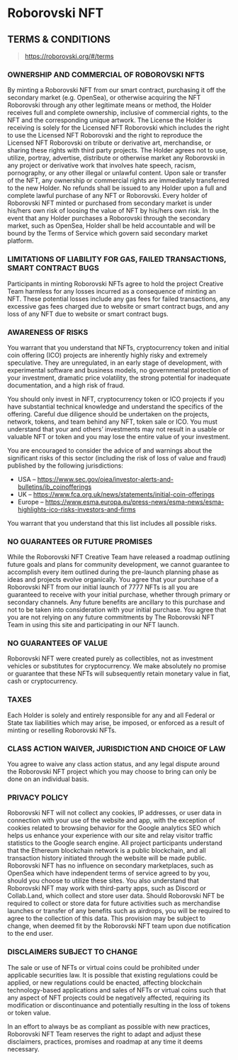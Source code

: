 # Roborovski NFT

## TERMS & CONDITIONS
> https://roborovski.org/#/terms

### OWNERSHIP AND COMMERCIAL OF ROBOROVSKI NFTS
By minting a Roborovski NFT from our smart contract, purchasing it off the secondary market (e.g. OpenSea), or otherwise acquiring the NFT Roborovski through any other legitimate means or method, the Holder receives full and complete ownership, inclusive of commercial rights, to the NFT and the corresponding unique artwork. The License the Holder is receiving is solely for the Licensed NFT Roborovski which includes the right to use the Licensed NFT Roborovski and the right to reproduce the Licensed NFT Roborovski on tribute or derivative art, merchandise, or sharing these rights with third party projects. The Holder agrees not to use, utilize, portray, advertise, distribute or otherwise market any Roborovski in any project or derivative work that involves hate speech, racism, pornography, or any other illegal or unlawful content. Upon sale or transfer of the NFT, any ownership or commercial rights are immediately transferred to the new Holder. No refunds shall be issued to any Holder upon a full and complete lawful purchase of any NFT or Roborovski. Every holder of Roborovski NFT minted or purchased from secondary market is under his/hers own risk of loosing the value of NFT by his/hers own risk. In the event that any Holder purchases a Roborovski through the secondary market, such as OpenSea, Holder shall be held accountable and will be bound by the Terms of Service which govern said secondary market platform.

### LIMITATIONS OF LIABILITY FOR GAS, FAILED TRANSACTIONS, SMART CONTRACT BUGS
Participants in minting Roborovski NFTs agree to hold the project Creative Team harmless for any losses incurred as a consequence of minting an NFT. These potential losses include any gas fees for failed transactions, any excessive gas fees charged due to website or smart contract bugs, and any loss of any NFT due to website or smart contract bugs.

### AWARENESS OF RISKS
You warrant that you understand that NFTs, cryptocurrency token and initial coin offering (ICO) projects are inherently highly risky and extremely speculative. They are unregulated, in an early stage of development, with experimental software and business models, no governmental protection of your investment, dramatic price volatility, the strong potential for inadequate documentation, and a high risk of fraud.

You should only invest in NFT, cryptocurrency token or ICO projects if you have substantial technical knowledge and understand the specifics of the offering. Careful due diligence should be undertaken on the projects, network, tokens, and team behind any NFT, token sale or ICO. You must understand that your and others’ investments may not result in a usable or valuable NFT or token and you may lose the entire value of your investment.

You are encouraged to consider the advice of and warnings about the significant risks of this sector (including the risk of loss of value and fraud) published by the following jurisdictions:
  - USA – https://www.sec.gov/oiea/investor-alerts-and-bulletins/ib_coinofferings
  - UK – https://www.fca.org.uk/news/statements/initial-coin-offerings
  - Europe – https://www.esma.europa.eu/press-news/esma-news/esma-highlights-ico-risks-investors-and-firms

You warrant that you understand that this list includes all possible risks.

### NO GUARANTEES OR FUTURE PROMISES
While the Roborovski NFT Creative Team have released a roadmap outlining future goals and plans for community development, we cannot guarantee to accomplish every item outlined during the pre-launch planning phase as ideas and projects evolve organically. You agree that your purchase of a Roborovski NFT from our initial launch of 7777 NFTs is all you are guaranteed to receive with your initial purchase, whether through primary or secondary channels. Any future benefits are ancillary to this purchase and not to be taken into consideration with your initial purchase. You agree that you are not relying on any future commitments by The Roborovski NFT Team in using this site and participating in our NFT launch.

### NO GUARANTEES OF VALUE
Roborovski NFT were created purely as collectibles, not as investment vehicles or substitutes for cryptocurrency. We make absolutely no promise or guarantee that these NFTs will subsequently retain monetary value in fiat, cash or cryptocurrency.

### TAXES
Each Holder is solely and entirely responsible for any and all Federal or State tax liabilities which may arise, be imposed, or enforced as a result of minting or reselling Roborovski NFTs.

### CLASS ACTION WAIVER, JURISDICTION AND CHOICE OF LAW
You agree to waive any class action status, and any legal dispute around the Roborovski NFT project which you may choose to bring can only be done on an individual basis.

### PRIVACY POLICY
Roborovski NFT will not collect any cookies, IP addresses, or user data in connection with your use of the website and app, with the exception of cookies related to browsing behavior for the Google analytics SEO which helps us enhance your experience with our site and relay visitor traffic statistics to the Google search engine. All project participants understand that the Ethereum blockchain network is a public blockchain, and all transaction history initiated through the website will be made public. Roborovski NFT has no influence on secondary marketplaces, such as OpenSea which have independent terms of service agreed to by you, should you choose to utilize these sites. You also understand that Roborovski NFT may work with third-party apps, such as Discord or Collab.Land, which collect and store user data. Should Roborovski NFT be required to collect or store data for future activities such as merchandise launches or transfer of any benefits such as airdrops, you will be required to agree to the collection of this data. This provision may be subject to change, when deemed fit by the Roborovski NFT team upon due notification to the end user.

### DISCLAIMERS SUBJECT TO CHANGE
The sale or use of NFTs or virtual coins could be prohibited under applicable securities law. It is possible that existing regulations could be applied, or new regulations could be enacted, affecting blockchain technology-based applications and sales of NFTs or virtual coins such that any aspect of NFT projects could be negatively affected, requiring its modification or discontinuance and potentially resulting in the loss of tokens or token value.

In an effort to always be as compliant as possible with new practices, Roborovski NFT Team reserves the right to adapt and adjust these disclaimers, practices, promises and roadmap at any time it deems necessary.
